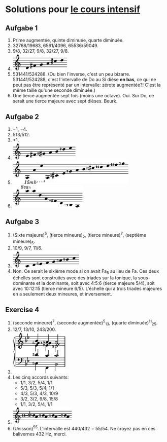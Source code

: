 ﻿# Solutions pour [le cours intensif](crash.md)

## Aufgabe 1

1. Prime augmentée, quinte diminuée, quarte diminuée.
2. 32768/19683, 6561/4096, 65536/59049.
3. 9/8, 32/27, 9/8, 32/27, 9/8.
4. <img src="../assets/solution_1_4.png" alt="D–F♯–G–A–C♯–D">
5. 531441/524288. (Ou bien l'inverse, c'est un peu bizarre. 531441/524288, c'est l'intervalle de Do au Si dièse **en bas**, ce qui ne peut pas être représenté par un intervalle: zérote augmentée?! C'est la même taille qu'une seconde diminuée.)
6. Une tierce augmentée sept fois (moins une octave). Oui. Sur Do, ce serait une tierce majeure avec sept dièses. Beurk.

## Aufgabe 2

1. −1, −4.
2. 513/512.
3. +1.
4. <img src="../assets/solution_2_4.png" alt="E–F♯–G♯5–A–B–D7–E">
5. <img src="../assets/solution_2_5.png" alt="A–A–E–A–C♯5–E–G7–A–B–C♯5–D11–E–F13–G7">
6. <img src="../assets/solution_2_6.png" alt="A–A–D–A–F_5–D–B_7–A">

## Aufgabe 3

1. (Sixte majeure)<sup>5</sup>, (tierce mineure)<sub>5</sub>, (tierce mineure)<sup>7</sup>, (septième mineure)<sub>5</sub>.
2. 10/9, 9/7, 11/6.
3. <img src="../assets/solution_3_3.png" alt="C–D–E5–F–G–A5–B5–C">
4. Non. Ce serait le sixième mode si on avait Fa<sub>5</sub> au lieu de Fa. Ces deux échelles sont construites avec des triades sur la tonique, la sous-dominante et la dominante, soit avec 4:5:6 (tierce majeure 5/4), soit avec 10:12:15 (tierce mineure 6/5). L'échelle qui a trois triades majeures en a seulement deux mineures, et inversement.

## Exercise 4

1. (seconde mineure)<sup>7</sup>, (seconde augmentée)<sup>5</sup><sub>13</sub>, (quarte diminuée)<sup>11</sup><sub>25</sub>.
2. 12/7, 13/10, 243/200.
3. <img src="../assets/solution_4_3.png" alt="C5–D5–E♭–G5–B♭, F–C1–E♭7–F–A5, B♭–C–D5–F–A5">
4. Les cinq accords suivants:
	- 1/1, 3/2, 5/4, 1/1
	- 5/3, 5/3, 5/4, 1/1
	- 4/3, 5/3, 4/3, 10/9
	- 3/2, 3/2, 9/8, 15/8
	- 1/1, 3/2, 5/4, 1/1
5. <img src="../assets/solution_4_5.png" alt="A–B♭11_5, A–B5, A–B, A–B_7">
6. (Unisson)<sup>55</sup>. L'intervalle est 440/432 = 55/54. Ne croyez pas en ces balivernes 432 Hz, merci.
